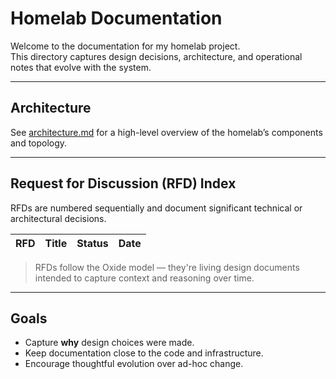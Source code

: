 # Homelab Documentation

Welcome to the documentation for my homelab project.  
This directory captures design decisions, architecture, and operational notes that evolve with the system.

---

## Architecture
See [architecture.md](architecture.md) for a high-level overview of the homelab’s components and topology.

---

## Request for Discussion (RFD) Index

RFDs are numbered sequentially and document significant technical or architectural decisions.

<!-- This section is automatically managed by scripts/rfd.py - do not edit manually -->
<!-- BEGIN RFD INDEX -->
| RFD | Title | Status | Date |
|-----|-------|---------|------|
<!-- END RFD INDEX -->

> RFDs follow the Oxide model — they're living design documents intended to capture context and reasoning over time.

---

## Goals
- Capture **why** design choices were made.
- Keep documentation close to the code and infrastructure.
- Encourage thoughtful evolution over ad-hoc change.
